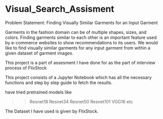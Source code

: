 # Visual_Search_Assisment

Problem Statement: Finding Visually Similar Garments for an Input Garment

Garments in the fashion domain can be of multiple shapes, sizes, and colors. Finding garments similar to
each other is an important feature used by e-commerce websites to show recommendations to its users.
We would like to find visually similar garments for any input garment from within a given dataset of garment
images.


This project is a part of assesment I have done for as the part of interview process of FlixStock

This project consists of a Jupyter Notebook which has all the necessary functions and step by step guide to fetch the results.

 have tried pretrained models like
>> Resnet18
>> Resnet34
>> Resnet50
>> Resnet101
>> VGG16 etc

The Dataset I have used is given by FlixStock.
